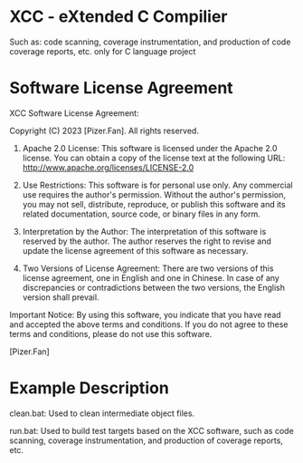 # XCC - eXtended C Compilier
Such as: code scanning, coverage instrumentation, and production of code coverage reports, etc. only  for C language project


# Software License Agreement 

XCC Software License Agreement:

Copyright (C) 2023 [Pizer.Fan]. All rights reserved.

1. Apache 2.0 License: This software is licensed under the Apache 2.0 license. You can obtain a copy of the license text at the following URL: http://www.apache.org/licenses/LICENSE-2.0

2. Use Restrictions: This software is for personal use only. Any commercial use requires the author's permission. Without the author's permission, you may not sell, distribute, reproduce, or publish this software and its related documentation, source code, or binary files in any form.

3. Interpretation by the Author: The interpretation of this software is reserved by the author. The author reserves the right to revise and update the license agreement of this software as necessary.

4. Two Versions of License Agreement: There are two versions of this license agreement, one in English and one in Chinese. In case of any discrepancies or contradictions between the two versions, the English version shall prevail.

Important Notice: By using this software, you indicate that you have read and accepted the above terms and conditions. If you do not agree to these terms and conditions, please do not use this software.

[Pizer.Fan]

# Example Description 

clean.bat: Used to clean intermediate object files.

run.bat: Used to build test targets based on the XCC software, such as code scanning, coverage instrumentation, and production of coverage reports, etc.

